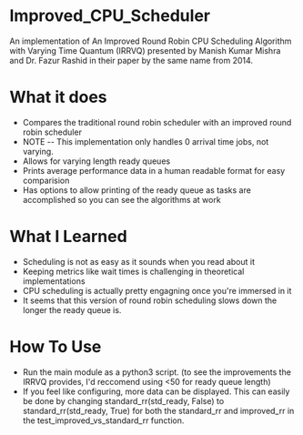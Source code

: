 # Improved_CPU_Scheduler
An implementation of An Improved Round Robin CPU Scheduling Algorithm with Varying Time Quantum (IRRVQ) presented by Manish Kumar Mishra and Dr. Fazur Rashid in their paper by the same name from 2014.

# What it does
* Compares the traditional round robin scheduler with an improved round robin scheduler
* NOTE -- This implementation only handles 0 arrival time jobs, not varying.
* Allows for varying length ready queues
* Prints average performance data in a human readable format for easy comparision
* Has options to allow printing of the ready queue as tasks are accomplished so you can see the algorithms at work

# What I Learned
* Scheduling is not as easy as it sounds when you read about it
* Keeping metrics like wait times is challenging in theoretical implementations
* CPU scheduling is actually pretty engagning once you're immersed in it
* It seems that this version of round robin scheduling slows down the longer the ready queue is.  

# How To Use
* Run the main module as a python3 script. (to see the improvements the IRRVQ provides, I'd reccomend using <50 for ready queue length)
* If you feel like configuring, more data can be displayed. This can easily be done by changing standard_rr(std_ready, False) to standard_rr(std_ready, True) for both the standard_rr and improved_rr in the test_improved_vs_standard_rr function.
